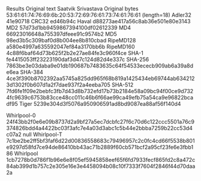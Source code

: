 Results
Original text	Saatvik Srivastava
Original bytes	53:61:61:74:76:69:6b:20:53:72:69:76:61:73:74:61:76:61 (length=18)
Adler32	41e90718
CRC32	ed46b94c
Haval	d88273ae417a56c8ab36e501e80e3143
MD2	57d73d1bb9459867394100df02612339
MD4	66923016648a755397dfeee91c9574b2
MD5	98ed3b5c309baf0d8b004ee8b810cbad
RipeMD128	a580e4997a635592047ef84a3170bb6b
RipeMD160	4c88f6baf64d73b625f2b2e27ae84fe3c960f4ce
SHA-1	fe4415053ff23223190daf3d47c124d82d4e337c
SHA-256	7863be3e03daba9e01db190687b7483635c64f54533ececb909ab6a39a8de6ea
SHA-384	4ce3f390b8702392aa5745a825dd965f68b819a1425434eb69744ab6342123d1302f0b607d1a2f7dae937f2a4eeba705
SHA-512	7fd6fe1f09e2bebfc3fb7d43d8b732efd17b73b2184e58a09bc94f00ce9d7324fc9639c6753b83cce48cc011c46b6f66ae99ca49efb75a54ca9e96822bcadf95
Tiger	5239e304d3f5076a950906591ad8bd9087ea88af56f140d4

Whirlpool-0	24f43bb2f0e6e09b8737d2a9bf27a5ec7dcbfc27f6c70d6c122ccc5501a76c9374826bdd4a4422bc03f3afc7e4a03d3abc1c5b44e2bbba7259b22cc53d4c07a2 null
Whirlpool-T	7c1be2be2ff5bf3faf6d22d00836558683c79496957c2c0fc4cd66f5538b801e9297d58fd7ce94de86410bb43ac71b2889f60cb571bcf2a95cf23fe6e3fbb186
Whirlpool	1cb7278b0d786f1b96e6e8f05ef5945858eef65f6fd7933fecf865fd2c8a472c84ab399d1b757c2e305e16e3e4458094b08c10f7333f7604f2846f44d70daa2a
